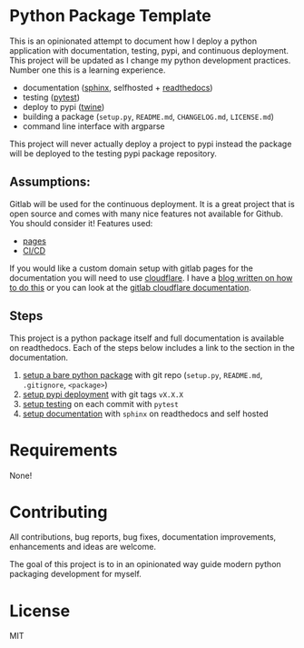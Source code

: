 # Python Package Template

This is an opinionated attempt to document how I deploy a python
application with documentation, testing, pypi, and continuous
deployment. This project will be updated as I change my python
development practices. Number one this is a learning experience.

 - documentation ([sphinx](http://www.sphinx-doc.org/en/stable/), selfhosted + [readthedocs](https://readthedocs.org/))
 - testing ([pytest](https://docs.pytest.org/en/latest/))
 - deploy to pypi ([twine](https://github.com/pypa/twine))
 - building a package (`setup.py`, `README.md`, `CHANGELOG.md`, `LICENSE.md`)
 - command line interface with argparse

This project will never actually deploy a project to pypi instead the
package will be deployed to the testing pypi package repository.

## Assumptions:

Gitlab will be used for the continuous deployment. It is a great
project that is open source and comes with many nice features not
available for Github. You should consider it! Features used:

 - [pages](https://docs.gitlab.com/ee/user/project/pages/index.html)
 - [CI/CD](https://about.gitlab.com/features/gitlab-ci-cd/)

If you would like a custom domain setup with gitlab pages for the
documentation you will need to use
[cloudflare](https://www.cloudflare.com/). I have a [blog written on
how to do
this](https://chrisostrouchov.com/posts/hugo_static_site_deployment/)
or you can look at the [gitlab cloudflare
documentation](https://about.gitlab.com/2017/02/07/setting-up-gitlab-pages-with-cloudflare-certificates/).

## Steps

This project is a python package itself and full documentation is
available on readthedocs. Each of the steps below includes a link to
the section in the documentation.

1. [setup a bare python package](https://costrouc-python-package-template.readthedocs.io/en/latest/packaging.html) with git repo (`setup.py`, `README.md`, `.gitignore`, `<package>`)
2. [setup pypi deployment](https://costrouc-python-package-template.readthedocs.io/en/latest/pypi.html) with git tags `vX.X.X`
3. [setup testing](https://costrouc-python-package-template.readthedocs.io/en/latest/testing.html) on each commit with `pytest`
4. [setup documentation](https://costrouc-python-package-template.readthedocs.io/en/latest/documentation.html) with `sphinx` on readthedocs and self hosted

# Requirements

None!

# Contributing

All contributions, bug reports, bug fixes, documentation improvements,
enhancements and ideas are welcome.

The goal of this project is to in an opinionated way guide modern
python packaging development for myself.

# License

MIT
